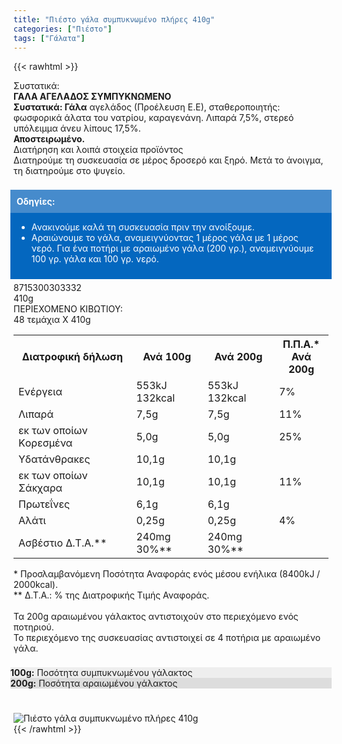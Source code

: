 ```yaml
---
title: "Πιέστο γάλα συμπυκνωμένο πλήρες 410g"
categories: ["Πιέστο"]
tags: ["Γάλατα"]
---
```

{{< rawhtml >}}

<div class="sload399"><div class="product"><div id="sistatika">Συστατικά:</div><div class="alltext"><b>ΓΑΛΑ ΑΓΕΛΑΔΟΣ ΣΥΜΠΥΚΝΩΜΕΝΟ</b><br><strong>Συστατικά: Γάλα</strong> αγελάδος (Προέλευση Ε.Ε), σταθεροποιητής: φωσφορικά άλατα του νατρίου, καραγενάνη. Λιπαρά 7,5%, στερεό υπόλειμμα άνευ λίπους 17,5%.<br><strong>Αποστειρωμένο.</strong></div><div id="loipa">Διατήρηση και λοιπά στοιχεία προϊόντος</div><div class="alltext">Διατηρούμε τη συσκευασία σε μέρος δροσερό και ξηρό. Μετά το άνοιγμα, τη διατηρούμε στο ψυγείο.<br><br><div style="background:#0467bf;padding:10px;margin:5px -5px"><div style="color:#fff;background:#468bcc;padding:10px;margin:-10px -10px 10px -10px"><strong>Οδηγίες:</strong></div><ul style="color:#fff"><li>Ανακινούμε καλά τη συσκευασία πριν την ανοίξουμε.</li><li>Αραιώνουμε το γάλα, αναμειγνύοντας 1 μέρος γάλα με 1 μέρος νερό.&nbsp;Για ένα ποτήρι με αραιωμένο γάλα (200 γρ.), αναμειγνύουμε 100 γρ. γάλα και 100 γρ. νερό.</li></ul></div></div><div id="barcode"><div id="barimage1"></div><span id="bartext">8715300303332</span></div><div id="varos"><div id="varosimage1"></div><span id="varostext">410g</span></div><div id="kivotio">ΠΕΡΙΕΧΟΜΕΝΟ ΚΙΒΩΤΙΟΥ:<br>48 τεμάχια Χ 410g</div><div class="tabout"><table id="diatable"><tbody><tr><th>Διατροφική δήλωση</th><th>Ανά 100g</th><th>Ανά 200g</th><th>Π.Π.Α.*<br>Ανά 200g</th></tr><tr><td class="texr2">Ενέργεια</td><td class="texr">553kJ<br>132kcal</td><td class="texr">553kJ<br>132kcal</td><td class="texr">7%</td></tr><tr><td class="texr2">Λιπαρά</td><td class="texr">7,5g</td><td class="texr">7,5g</td><td class="texr">11%</td></tr><tr><td class="gray">εκ των οποίων Kορεσμένα</td><td class="gray2">5,0g</td><td class="gray2">5,0g</td><td class="gray2">25%</td></tr><tr><td class="texr2">Υδατάνθρακες</td><td class="texr">10,1g</td><td class="texr">10,1g</td><td class="texr"></td></tr><tr><td class="gray">εκ των οποίων Σάκχαρα</td><td class="gray2">10,1g</td><td class="gray2">10,1g</td><td class="gray2">11%</td></tr><tr><td class="texr2">Πρωτεΐνες</td><td class="texr">6,1g</td><td class="texr">6,1g</td><td class="texr"></td></tr><tr><td class="texr2">Αλάτι</td><td class="texr">0,25g</td><td class="texr">0,25g</td><td class="texr">4%</td></tr><tr><td class="texr2">Ασβέστιο Δ.Τ.Α.**</td><td class="texr">240mg 30%**</td><td class="texr">240mg 30%**</td><td class="texr"></td></tr></tbody></table></div><div class="alltext">* Προσλαμβανόμενη Ποσότητα Αναφοράς ενός μέσου ενήλικα (8400kJ / 2000kcal).<br>** Δ.Τ.Α.: % της Διατροφικής Τιμής Αναφοράς.<br><br>Τα 200g αραιωμένου γάλακτος αντιστοιχούν στο περιεχόμενο ενός ποτηριού.<br>Το περιεχόμενο της συσκευασίας αντιστοιχεί σε 4 ποτήρια με αραιωμένο γάλα.<br><br><div style="display:block;margin:5px -5px"><div class="galcon"><div class="galcol sp10" style="background:#eee"><b>100g:</b> Ποσότητα συμπυκνωμένου γάλακτος</div><div class="galcol sp10" style="background:#ddd"><b>200g:</b> Ποσότητα αραιωμένου γάλακτος</div></div></div></div><br><br><div class="pimg"><img alt="Πιέστο γάλα συμπυκνωμένο πλήρες 410g" title="Πιέστο γάλα συμπυκνωμένο πλήρες 410g" src="/media/images/piesto-gala-sympyknwmeno-plhres-410g.jpg"></div></div></div>
{{< /rawhtml >}}


